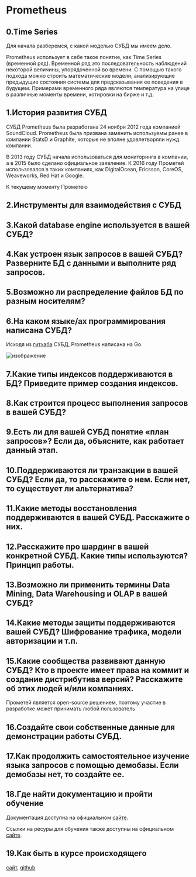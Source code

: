 # Prometheus
## 0.Time Series
Для начала разберемся, с какой моделью СУБД мы имеем дело. 

Prometheus использует в себе такое понятие, как Time Series (временной ряд). 
Временной ряд это последовательность наблюдений некоторой величины, упорядоченной во времени. 
С помощью такого подхода можно строить математические модели, анализирующие предыдущие состояния системы для предсказывания ее поведения в будущем.
Примерами временного ряда являются температура на улице в различные моменты времени, котировки на бирже и т.д.
## 1.История развития СУБД
СУБД Prometheus была разработана 24 ноября 2012 года компанией SoundCloud. Prometheus была призвана заменить используемы ранее в компании StatsD и Graphite, 
которые не вполне удовлетворяли нужд компании.

В 2013 году СУБД начала использоваться для мониторинга в компании, а в 2015 было сделано официальное заявление. К 2016 году Прометей использовался в таких компаниях, как
DigitalOcean, Ericsson, CoreOS, Weaveworks, Red Hat и Google.

К текущему моменту Прометею
## 2.Инструменты для взаимодействия с СУБД
## 3.Какой database engine используется в вашей СУБД?
## 4.Как устроен язык запросов в вашей СУБД? Разверните БД с данными и выполните ряд запросов. 
## 5.Возможно ли распределение файлов БД по разным носителям?
## 6.На каком языке/ах программирования написана СУБД?
Исходя из [гитхаба](https://github.com/prometheus/prometheus) СУБД, Prometheus написана на Go

![изображение](https://user-images.githubusercontent.com/78553805/235351264-1b10f5ad-e2ac-46e6-862c-bc60a3c93a0d.png)

## 7.Какие типы индексов поддерживаются в БД? Приведите пример создания индексов.
## 8.Как строится процесс выполнения запросов в вашей СУБД?
## 9.Есть ли для вашей СУБД понятие «план запросов»? Если да, объясните, как работает данный этап.
## 10.Поддерживаются ли транзакции в вашей СУБД? Если да, то расскажите о нем. Если нет, то существует ли альтернатива?
## 11.Какие методы восстановления поддерживаются в вашей СУБД. Расскажите о них.
## 12.Расскажите про шардинг в вашей конкретной СУБД. Какие типы используются? Принцип работы.
## 13.Возможно ли применить термины Data Mining, Data Warehousing и OLAP в вашей СУБД?
## 14.Какие методы защиты поддерживаются вашей СУБД? Шифрование трафика, модели авторизации и т.п.
## 15.Какие сообщества развивают данную СУБД? Кто в проекте имеет права на коммит и создание дистрибутива версий? Расскажите об этих людей и/или компаниях.
Прометей является open-source решением, поэтому участие в разработке может принимать любой пользователь
## 16.Создайте свои собственные данные для демонстрации работы СУБД. 
## 17.Как продолжить самостоятельное изучение языка запросов с помощью демобазы. Если демобазы нет, то создайте ее.
## 18.Где найти документацию и пройти обучение
Документация доступна на официальном [сайте](https://prometheus.io/docs/introduction/overview/). 

Ссылки на ресуры для обучения также доступны на официальном [сайте](https://prometheus.io/support-training/).

## 19.Как быть в курсе происходящего
[сайт](https://prometheus.io), [github](https://github.com/prometheus/prometheus)

